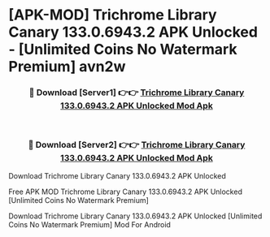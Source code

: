 # [APK-MOD] Trichrome Library Canary 133.0.6943.2 APK Unlocked - [Unlimited Coins No Watermark Premium] avn2w



<div align="center">
<h3>🔴 Download [Server1] 👉👉 <a href="https://momento.my/?title=Trichrome_Library_Canary_133.0.6943.2_APK_Unlocked">Trichrome Library Canary 133.0.6943.2 APK Unlocked Mod Apk</a></h3><br>

<h3>🔴 Download [Server2] 👉👉 <a href="https://momento.my/?title=Trichrome_Library_Canary_133.0.6943.2_APK_Unlocked">Trichrome Library Canary 133.0.6943.2 APK Unlocked Mod Apk</a></h3>
</div>



Download Trichrome Library Canary 133.0.6943.2 APK Unlocked 

Free APK MOD Trichrome Library Canary 133.0.6943.2 APK Unlocked [Unlimited Coins No Watermark Premium]

Download Trichrome Library Canary 133.0.6943.2 APK Unlocked [Unlimited Coins No Watermark Premium] Mod For Android
